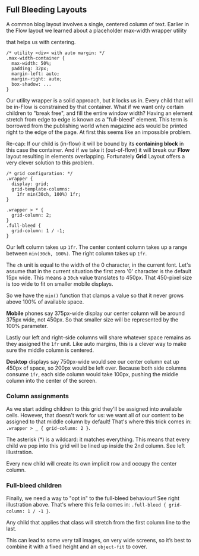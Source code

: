 ## Full Bleeding Layouts

A common blog layout involves a single, centered column of text. Earlier in the Flow layout we learned about a placeholder max-width wrapper utility <div> that helps us with centering.

```
/* utility <div> with auto margin: */
.max-width-container {
  max-width: 50%;
  padding: 32px;
  margin-left: auto;
  margin-right: auto;
  box-shadow: ...
}
```

Our utility wrapper is a solid approach, but it locks us in. Every child that will be in-Flow is constrained by that container. What if we want only certain children to "break free", and fill the entire window width? Having an element stretch from edge to edge is known as a "full-bleed" element. This term is borrowed from the publishing world when magazine ads would be printed right to the edge of the page. At first this seems like an impossible problem.

Re-cap: If our child is (in-flow) it will be bound by its **containing block** in this case the container. And if we take it (out-of-flow) it will break our **Flow** layout resulting in elements overlapping. Fortunately **Grid** Layout offers a very clever solution to this problem.

```
/* grid configuration: */
.wrapper {
  display: grid;
  grid-template-columns:
    1fr min(30ch, 100%) 1fr;
}

.wrapper > * {
  grid-column: 2;
}
.full-bleed {
  grid-column: 1 / -1;
}
```

Our left column takes up `1fr`. The center content column takes up a range between `min(30ch, 100%)`. The right column takes up `1fr`.

The `ch` unit is equal to the width of the 0 character, in the current font. Let's assume that in the current situation the first zero '0' character is the default 15px wide. This means a `30ch` value translates to 450px. That 450-pixel size is too wide to fit on smaller mobile displays.

So we have the `min()` function that clamps a value so that it never grows above 100% of available space.

**Mobile** phones say 375px-wide display our center column will be around 375px wide, not 450px. So that smaller size will be represented by the 100% parameter.

Lastly our left and right-side columns will share whatever space remains as they assigned the `1fr` unit. Like auto margins, this is a clever way to make sure the middle column is centered.

**Desktop** displays say 750px-wide would see our center column eat up 450px of space, so 200px would be left over. Because both side columns consume `1fr`, each side column would take 100px, pushing the middle column into the center of the screen.

### Column assignments

As we start adding children to this grid they'll be assigned into available cells. However, that doesn't work for us: we want all of our content to be assigned to that middle column by default!
That's where this trick comes in: `.wrapper > _ { grid-column: 2 }`.

The asterisk (\*) is a wildcard: it matches everything. This means that every child we pop into this grid will be lined up inside the 2nd column. See left illustration.

Every new child will create its own implicit row and occupy the center column.

### Full-bleed children

Finally, we need a way to "opt in" to the full-bleed behaviour! See right illustration above. That's where this fella comes in: `.full-bleed { grid-column: 1 / -1 }`.

Any child that applies that class will stretch from the first column line to the last.

This can lead to some very tall images, on very wide screens, so it’s best to combine it with a fixed height and an `object-fit` to cover.

